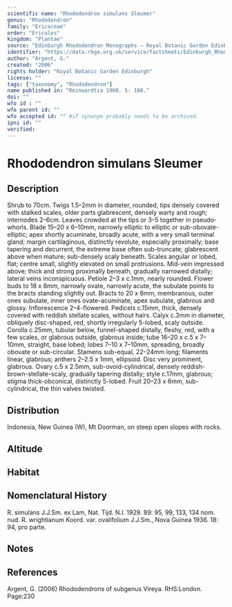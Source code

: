 ```yaml
---
scientific name: "Rhododendron simulans Sleumer"
genus: "Rhododendron"
family: "Ericaceae"
order: "Ericales"
kingdom: "Plantae"
source: "Edinburgh Rhododendron Monographs – Royal Botanic Garden Edinburgh"
identifier: "https://data.rbge.org.uk/service/factsheets/Edinburgh_Rhododendron_Monographs.xhtml"
author: "Argent, G."
created: "2006"
rights holder: "Royal Botanic Garden Edinburgh"
license: ""
tags: ["taxonomy", "Rhododendron"]
name published in: "Reinwardtia 1960. 5: 168."
doi: ""
wfo id : ""
wfo parent id: ""
wfo accepted id: "" #if synonym probably needs to be archived.                      
ipni id: ""
verified:
---
```


                       

# Rhododendron simulans Sleumer

## Description
Shrub to 70cm. Twigs 1.5–2mm in diameter, rounded, tips densely covered with stalked scales, older parts glabrescent, densely warty and rough; internodes 2–6cm. Leaves crowded at the tips or 3–5 together in pseudo­whorls. Blade 15–20 x 6–10mm, narrowly elliptic to elliptic or sub-obovate-elliptic; apex shortly acuminate, broadly acute, with a very small terminal gland; margin cartilaginous, distinctly revolute, especially proximally; base tapering and decurrent, the extreme base often sub-truncate; glabrescent above when mature; sub-densely scaly beneath. Scales angular or lobed, flat; centre small, slightly elevated on small protrusions. Mid-vein impressed above; thick and strong proximally beneath, gradually narrowed distally; lateral veins inconspicuous. Petiole 2–3 x c.1mm, nearly rounded. Flower buds to 18 x 8mm, narrowly ovate, narrowly acute, the subulate points to the bracts standing slightly out. Bracts to 20 x 6mm, membranous, outer ones subulate, inner ones ovate-acuminate, apex subulate, glabrous and glossy. Inflorescence 2–4-flowered. Pedicels c.15mm, thick, densely covered with reddish stellate scales, without hairs. Calyx c.3mm in diameter, obliquely disc-shaped, red, shortly irregularly 5-lobed, scaly outside. Corolla c.25mm, tubular below, funnel-shaped distally, fleshy, red, with a few scales, or glabrous outside, glabrous inside; tube 16–20 x c.5 x 7–10mm, straight, base lobed; lobes 7–10 x 7–10mm, spreading, broadly obovate or sub-circular. Stamens sub-equal, 22–24mm long; filaments linear, glabrous; anthers 2–2.5 x 1mm, ellipsoid. Disc very prominent, glabrous. Ovary c.5 x 2.5mm, sub-ovoid-cylindrical, densely reddish-brown-stellate-scaly, gradually tapering distally; style c.17mm, glabrous; stigma thick-obconical, distinctly 5-lobed. Fruit 20–23 x 6mm, sub-cylindrical, the thin valves twisted.

## Distribution
Indonesia, New Guinea (W), Mt Doorman, on steep open slopes with rocks.

## Altitude


## Habitat


## Nomenclatural History
R. simulans J.J.Sm. ex Lam, Nat. Tijd. N.I. 1929. 89: 95, 99, 133, 134 nom. nud. R. wrightianum Koord. var. ovalifolium J.J.Sm., Nova Guinea 1936. 18: 94, pro parte.
                       
## Notes


## References

Argent, G. (2006) Rhododendrons of subgenus Vireya. RHS:London. Page:230
